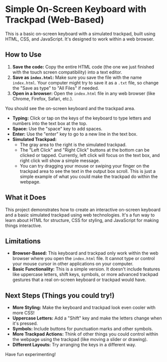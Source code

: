 # Simple On-Screen Keyboard with Trackpad (Web-Based)

This is a basic on-screen keyboard with a simulated trackpad, built using HTML, CSS, and JavaScript. It's designed to work within a web browser.

## How to Use

1.  **Save the code:** Copy the entire HTML code (the one we just finished with the touch screen compatibility) into a text editor.
2.  **Save as `index.html`:** Make sure you save the file with the name `index.html`. Your computer might try to save it as a `.txt` file, so change the "Save as type" to "All Files" if needed.
3.  **Open in a browser:** Open the `index.html` file in any web browser (like Chrome, Firefox, Safari, etc.).

You should see the on-screen keyboard and the trackpad area.

* **Typing:** Click or tap on the keys of the keyboard to type letters and numbers into the text box at the top.
* **Space:** Use the "space" key to add spaces.
* **Enter:** Use the "enter" key to go to a new line in the text box.
* **Simulated Trackpad:**
    * The gray area to the right is the simulated trackpad.
    * The "Left Click" and "Right Click" buttons at the bottom can be clicked or tapped. Currently, left click will focus on the text box, and right click will show a simple message.
    * You can try dragging your mouse or swiping your finger on the trackpad area to see the text in the output box scroll. This is just a simple example of what you could make the trackpad do within the webpage.

## What it Does

This project demonstrates how to create an interactive on-screen keyboard and a basic simulated trackpad using web technologies. It's a fun way to learn about HTML for structure, CSS for styling, and JavaScript for making things interactive.

## Limitations

* **Browser-Based:** This keyboard and trackpad only work within the web browser where you open the `index.html` file. It cannot type or control your mouse cursor in other applications on your computer.
* **Basic Functionality:** This is a simple version. It doesn't include features like uppercase letters, shift keys, symbols, or more advanced trackpad gestures that a real on-screen keyboard or trackpad would have.

## Next Steps (Things you could try!)

* **More Styling:** Make the keyboard and trackpad look even cooler with more CSS!
* **Uppercase Letters:** Add a "Shift" key and make the letters change when it's pressed.
* **Symbols:** Include buttons for punctuation marks and other symbols.
* **More Trackpad Actions:** Think of other things you could control within the webpage using the trackpad (like moving a slider or drawing).
* **Different Layouts:** Try arranging the keys in a different way.

Have fun experimenting!

